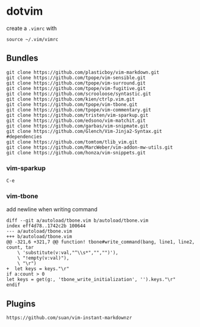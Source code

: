 dotvim
======

create a `.vimrc` with

    source ~/.vim/vimrc


Bundles
-------

	git clone https://github.com/plasticboy/vim-markdown.git
	git clone https://github.com/tpope/vim-sensible.git
	git clone https://github.com/tpope/vim-surround.git
	git clone https://github.com/tpope/vim-fugitive.git
	git clone https://github.com/scrooloose/syntastic.git
	git clone https://github.com/kien/ctrlp.vim.git
	git clone https://github.com/tpope/vim-tbone.git
	git clone https://github.com/tpope/vim-commentary.git
    git clone https://github.com/tristen/vim-sparkup.git
    git clone https://github.com/edsono/vim-matchit.git
    git clone https://github.com/garbas/vim-snipmate.git
    git clone https://github.com/Glench/Vim-Jinja2-Syntax.git
    #dependencies
    git clone https://github.com/tomtom/tlib_vim.git
    git clone https://github.com/MarcWeber/vim-addon-mw-utils.git
    git clone https://github.com/honza/vim-snippets.git

### vim-sparkup

    C-e

### vim-tbone
add newline when writing command 

	diff --git a/autoload/tbone.vim b/autoload/tbone.vim
	index eff4d78..1742c2b 100644
	--- a/autoload/tbone.vim
	+++ b/autoload/tbone.vim
	@@ -321,6 +321,7 @@ function! tbone#write_command(bang, line1, line2, count, tar
		\ 'substitute(v:val,"^\\s*","","")'),
		\ "!empty(v:val)"),
		\ "\r")
	+  let keys = keys."\r"
	if a:count > 0
	let keys = get(g:, 'tbone_write_initialization', '').keys."\r"
	endif






Plugins
-------

	https://github.com/suan/vim-instant-markdownzr
